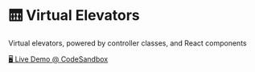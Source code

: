 # 🛗 Virtual Elevators

Virtual elevators, powered by controller classes, and React components

[🖥️ Live Demo @ CodeSandbox][live_demo]

[live_demo]: https://codesandbox.io/s/github/hd-o/coding-challenge/tree/main/packages/virtual-elevators
